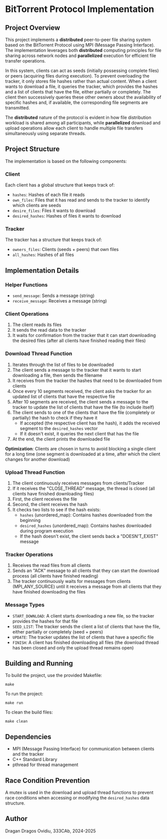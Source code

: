 # BitTorrent Protocol Implementation

## Project Overview


This project implements a **distributed** peer-to-peer file sharing system based on the BitTorrent Protocol using MPI (Message Passing Interface). The implementation leverages both **distributed** computing principles for file sharing across network nodes and **parallelized** execution for efficient file transfer operations.

In this system, clients can act as seeds (initially possessing complete files) or peers (acquiring files during execution). To prevent overloading the tracker, it only stores file hashes rather than actual content. When a client wants to download a file, it queries the tracker, which provides the hashes and a list of clients that have the file, either partially or completely. The client then successively queries these other owners about the availability of specific hashes and, if available, the corresponding file segments are transmitted.

The **distributed** nature of the protocol is evident in how file distribution workload is shared among all participants, while **parallelized** download and upload operations allow each client to handle multiple file transfers simultaneously using separate threads.

## Project Structure

The implementation is based on the following components:

### Client

Each client has a global structure that keeps track of:
- `hashes`: Hashes of each file it reads
- `own_files`: Files that it has read and sends to the tracker to identify which clients are seeds
- `desire_files`: Files it wants to download
- `desired_hashes`: Hashes of files it wants to download

### Tracker

The tracker has a structure that keeps track of:
- `owners_files`: Clients (seeds + peers) that own files
- `all_hashes`: Hashes of all files

## Implementation Details

### Helper Functions
- `send_message`: Sends a message (string)
- `receive_message`: Receives a message (string)

### Client Operations
1. The client reads its files
2. It sends the read data to the tracker
3. It waits for confirmation from the tracker that it can start downloading the desired files (after all clients have finished reading their files)

### Download Thread Function
1. Iterates through the list of files to be downloaded
2. The client sends a message to the tracker that it wants to start downloading a file, then sends the filename
3. It receives from the tracker the hashes that need to be downloaded from clients
4. Once every 10 segments received, the client asks the tracker for an updated list of clients that have the respective file
5. After 10 segments are received, the client sends a message to the tracker to update the list of clients that have the file (to include itself)
6. The client sends to one of the clients that have the file (completely or partially) the hash to check if they have it
   - If accepted (the respective client has the hash), it adds the received segment to the `desired_hashes` vector
   - If it doesn't exist, it queries the next client that has the file
7. At the end, the client prints the downloaded file

**Optimization**: Clients are chosen in turns to avoid blocking a single client for a long time (one segment is downloaded at a time, after which the client changes for another download)

### Upload Thread Function
1. The client continuously receives messages from clients/Tracker
2. If it receives the "CLOSE_THREAD" message, the thread is closed (all clients have finished downloading files)
3. First, the client receives the file
4. Second, the client receives the hash
5. It checks two lists to see if the hash exists:
   - `hashes` (unordered_map): Contains hashes downloaded from the beginning
   - `desired_hashes` (unordered_map): Contains hashes downloaded during program execution
   - If the hash doesn't exist, the client sends back a "DOESN'T_EXIST" message

### Tracker Operations
1. Receives the read files from all clients
2. Sends an "ACK" message to all clients that they can start the download process (all clients have finished reading)
3. The tracker continuously waits for messages from clients (MPI_ANY_SOURCE) until it receives a message from all clients that they have finished downloading the files

### Message Types
- `START_DOWNLOAD`: A client starts downloading a new file, so the tracker provides the hashes for that file
- `SEED_LIST`: The tracker sends the client a list of clients that have the file, either partially or completely (seed + peers)
- `UPDATE`: The tracker updates the list of clients that have a specific file
- `FINISH`: A client has finished downloading all files (the download thread has been closed and only the upload thread remains open)

## Building and Running

To build the project, use the provided Makefile:

```
make
```

To run the project:

```
make run
```

To clean the build files:

```
make clean
```

## Dependencies

- MPI (Message Passing Interface) for communication between clients and the tracker
- C++ Standard Library
- pthread for thread management

## Race Condition Prevention

A mutex is used in the download and upload thread functions to prevent race conditions when accessing or modifying the `desired_hashes` data structure.

## Author

Dragan Dragos Ovidiu, 333CAb, 2024-2025